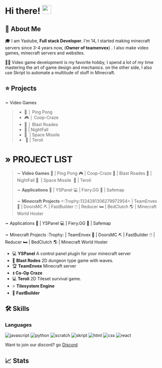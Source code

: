 # Hi there! <img src="https://media.giphy.com/media/hvRJCLFzcasrR4ia7z/giphy.gif" width="29px" height="29px">

## 🚀 About Me

🎓 I am Yastube, **Full stack Developer**. I'm 14, I started making minecraft servers since 3-4 years now, (**Owner of teamenvex**) . I also make video games, minecraft servers and websites.

👨‍💻 Video game development is my favorite hobby, I spend a lot of my time mastering the art of game design and mechanics. on the other side, I also use Skript to automate a multitude of stuff in Minecraft.


## ⭐ Projects
➛ Video Games
> -    🏓  │ Ping Pong
> -    🎮  │ Coop-Craze
> -    👾  │ Blast Roades
> -   🌲  |  NightFall
> -   🚀 ﻿ |  Space Missile
> - ﻿  💚  |  Teroli
# » __PROJECT LIST__
> ➛ __Video Games__
>     🏓  |  Ping Pong
>     🎮   |  Coop-Craze
>     👾  |  Blast Roades
>     🌲  |  NightFall
>     🚀 ﻿ |  Space Missile
>   ﻿  💚  |  Teroli
> 
>  ➛ __Applications__
>     📂  |  YSPanel
>     💻﻿   |  Fiery.GG
>     🦺   |  Safemap
> 
>  ➛ __Minecraft Projects__
>     <:Trophy:1324281306279972954>   |  TeamEnvex
>     🚪   |  DoorsMC
>     ⛏️   |  FastBuilder
>     🖱️   |  Reducer
>     🛏️   |  BedClutch
>     🌎   |  Minecraft World Hoster

 ➛ Applications
    📂  |  YSPanel
    💻﻿  |  Fiery.GG
    🦺  |  Safemap

 ➛ Minecraft Projects
    :Trophy:   |  TeamEnvex
    🚪   |  DoorsMC
    ⛏️   |  FastBuilder
    🖱️   |  Reducer
    🛏️   |  BedClutch
    🌎   |  Minecraft World Hoster
-   💻 **YSPanel** A control panel plugin for your minecraft server
-   📝 **Blast Rodes** 2D dungeon type game with waves.
-   🏆 **TeamEnvex** Minecraft server
-   ⏫ **Co-Op Craze**
-   💻 **Teroli** 2D Tileset survival game.
-   ⭐ **Tilesystem Engine**
-   🤝 **FastBuilder**

## 🛠️ Skills

### Languages

![javascript](https://img.shields.io/badge/Java%20Script-20232A?style=for-the-badge&logo=javascript&logoColor=white)
![python](https://img.shields.io/badge/Python-3776AB?style=for-the-badge&logo=python&logoColor=white)
![scratch](https://img.shields.io/badge/Scratch-3776AB?style=for-the-badge&logo=scratch&logoColor=white)
![skript](https://img.shields.io/badge/Skript-20232A?style=for-the-badge&logo=code&logoColor=white)
![html](https://img.shields.io/badge/HTML5-E34F26?style=for-the-badge&logo=html5&logoColor=white)
![css](https://img.shields.io/badge/CSS3-1572B6?style=for-the-badge&logo=css3&logoColor=white)
![react](https://img.shields.io/badge/React-20232A?style=for-the-badge&logo=react&logoColor=61DAFB)



Want to join our discord? go [Discord](https://dc.teamenvex.de)

## 📈 Stats

